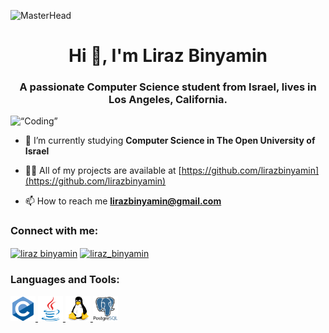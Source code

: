 
![MasterHead](https://blog.kakaocdn.net/dn/CCasK/btqE3fevs3c/ldAR8EggwGfKOEvMkKFkhK/img.jpg)

<h1 align="center">Hi 👋, I'm Liraz Binyamin</h1>
<h3 align="center">A passionate Computer Science student from Israel, lives in Los Angeles, California.</h3>
<img align=“right” alt=“Coding” width=“400” src=https://cdn.dribbble.com/users/1162077/screenshots/3848914/programmer.gif>

- 🌱 I’m currently studying **Computer Science in The Open University of Israel**

- 👨‍💻 All of my projects are available at [https://github.com/lirazbinyamin](https://github.com/lirazbinyamin)

- 📫 How to reach me **lirazbinyamin@gmail.com**

<h3 align="left">Connect with me:</h3>
<p align="left">
<a href="[https://linkedin.com/in/liraz binyamin](https://www.linkedin.com/in/liraz-binyamin)" target="blank"><img align="center" src="https://raw.githubusercontent.com/rahuldkjain/github-profile-readme-generator/master/src/images/icons/Social/linked-in-alt.svg" alt="liraz binyamin" height="30" width="40" /></a>
<a href="https://www.instagram.com/liraz_binyamin/" target="blank"><img align="center" src="https://raw.githubusercontent.com/rahuldkjain/github-profile-readme-generator/master/src/images/icons/Social/instagram.svg" alt="liraz_binyamin" height="30" width="40" /></a>
</p>

<h3 align="left">Languages and Tools:</h3>
<p align="left"> <a href="https://www.cprogramming.com/" target="_blank" rel="noreferrer"> <img src="https://raw.githubusercontent.com/devicons/devicon/master/icons/c/c-original.svg" alt="c" width="40" height="40"/> </a> <a href="https://www.java.com" target="_blank" rel="noreferrer"> <img src="https://raw.githubusercontent.com/devicons/devicon/master/icons/java/java-original.svg" alt="java" width="40" height="40"/> </a> <a href="https://www.linux.org/" target="_blank" rel="noreferrer"> <img src="https://raw.githubusercontent.com/devicons/devicon/master/icons/linux/linux-original.svg" alt="linux" width="40" height="40"/> </a> <a href="https://www.postgresql.org" target="_blank" rel="noreferrer"> <img src="https://raw.githubusercontent.com/devicons/devicon/master/icons/postgresql/postgresql-original-wordmark.svg" alt="postgresql" width="40" height="40"/> </a> </p>

